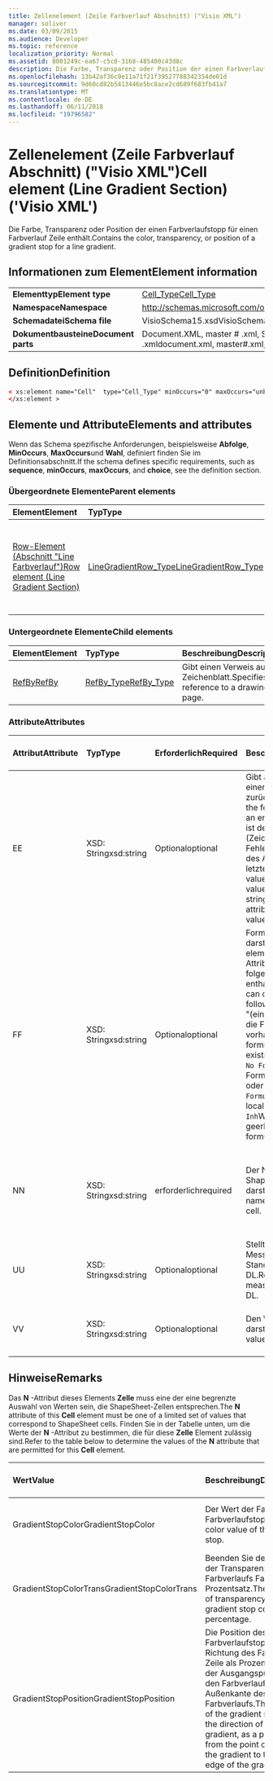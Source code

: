 ```yaml
---
title: Zellenelement (Zeile Farbverlauf Abschnitt) ("Visio XML")
manager: soliver
ms.date: 03/09/2015
ms.audience: Developer
ms.topic: reference
localization_priority: Normal
ms.assetid: 8001249c-ea67-c5c0-3168-485400c43d8c
description: Die Farbe, Transparenz oder Position der einen Farbverlaufstopp für einen Farbverlauf Zeile enthält.
ms.openlocfilehash: 13b42af36c9e11a71f21f39527788342354de01d
ms.sourcegitcommit: 9d60cd82b5413446e5bc8ace2cd689f683fb41a7
ms.translationtype: MT
ms.contentlocale: de-DE
ms.lasthandoff: 06/11/2018
ms.locfileid: "19796582"
---
```

# <a name="cell-element-line-gradient-section-visio-xml"></a><span data-ttu-id="3af75-103">Zellenelement (Zeile Farbverlauf Abschnitt) ("Visio XML")</span><span class="sxs-lookup"><span data-stu-id="3af75-103">Cell element (Line Gradient Section) ('Visio XML')</span></span>

<span data-ttu-id="3af75-104">Die Farbe, Transparenz oder Position der einen Farbverlaufstopp für einen Farbverlauf Zeile enthält.</span><span class="sxs-lookup"><span data-stu-id="3af75-104">Contains the color, transparency, or position of a gradient stop for a line gradient.</span></span>
  
## <a name="element-information"></a><span data-ttu-id="3af75-105">Informationen zum Element</span><span class="sxs-lookup"><span data-stu-id="3af75-105">Element information</span></span>

|||
|:-----|:-----|
|<span data-ttu-id="3af75-106">**Elementtyp**</span><span class="sxs-lookup"><span data-stu-id="3af75-106">**Element type**</span></span> <br/> |[<span data-ttu-id="3af75-107">Cell_Type</span><span class="sxs-lookup"><span data-stu-id="3af75-107">Cell_Type</span></span>](cell_type-complextypevisio-xml.md) <br/> |
|<span data-ttu-id="3af75-108">**Namespace**</span><span class="sxs-lookup"><span data-stu-id="3af75-108">**Namespace**</span></span> <br/> |http://schemas.microsoft.com/office/visio/2012/main  <br/> |
|<span data-ttu-id="3af75-109">**Schemadatei**</span><span class="sxs-lookup"><span data-stu-id="3af75-109">**Schema file**</span></span> <br/> |<span data-ttu-id="3af75-110">VisioSchema15.xsd</span><span class="sxs-lookup"><span data-stu-id="3af75-110">VisioSchema15.xsd</span></span>  <br/> |
|<span data-ttu-id="3af75-111">**Dokumentbausteine**</span><span class="sxs-lookup"><span data-stu-id="3af75-111">**Document parts**</span></span> <br/> |<span data-ttu-id="3af75-112">Document.XML, master # .xml, Seite # .xml</span><span class="sxs-lookup"><span data-stu-id="3af75-112">document.xml, master#.xml, page#.xml</span></span>  <br/> |
   
## <a name="definition"></a><span data-ttu-id="3af75-113">Definition</span><span class="sxs-lookup"><span data-stu-id="3af75-113">Definition</span></span>

```XML
< xs:element name="Cell"  type="Cell_Type" minOccurs="0" maxOccurs="unbounded">
</xs:element >
```

## <a name="elements-and-attributes"></a><span data-ttu-id="3af75-114">Elemente und Attribute</span><span class="sxs-lookup"><span data-stu-id="3af75-114">Elements and attributes</span></span>

<span data-ttu-id="3af75-115">Wenn das Schema spezifische Anforderungen, beispielsweise **Abfolge**, **MinOccurs**, **MaxOccurs**und **Wahl**, definiert finden Sie im Definitionsabschnitt.</span><span class="sxs-lookup"><span data-stu-id="3af75-115">If the schema defines specific requirements, such as **sequence**, **minOccurs**, **maxOccurs**, and **choice**, see the definition section.</span></span> 
  
### <a name="parent-elements"></a><span data-ttu-id="3af75-116">Übergeordnete Elemente</span><span class="sxs-lookup"><span data-stu-id="3af75-116">Parent elements</span></span>

|<span data-ttu-id="3af75-117">**Element**</span><span class="sxs-lookup"><span data-stu-id="3af75-117">**Element**</span></span>|<span data-ttu-id="3af75-118">**Typ**</span><span class="sxs-lookup"><span data-stu-id="3af75-118">**Type**</span></span>|<span data-ttu-id="3af75-119">**Beschreibung**</span><span class="sxs-lookup"><span data-stu-id="3af75-119">**Description**</span></span>|
|:-----|:-----|:-----|
|[<span data-ttu-id="3af75-120">Row-Element (Abschnitt "Line Farbverlauf")</span><span class="sxs-lookup"><span data-stu-id="3af75-120">Row element (Line Gradient Section)</span></span>](row-element-line-gradient-sectionvisio-xml.md) <br/> |[<span data-ttu-id="3af75-121">LineGradientRow_Type</span><span class="sxs-lookup"><span data-stu-id="3af75-121">LineGradientRow_Type</span></span>](linegradientrow_type-complextypevisio-xml.md) <br/> |<span data-ttu-id="3af75-122">Enthält die Farbe, Transparenz und Position des einen Farbverlaufstopp für einen Farbverlauf Linie.</span><span class="sxs-lookup"><span data-stu-id="3af75-122">Contains the color, transparency, and position of a gradient stop for a line gradient.</span></span>  <br/> |
   
### <a name="child-elements"></a><span data-ttu-id="3af75-123">Untergeordnete Elemente</span><span class="sxs-lookup"><span data-stu-id="3af75-123">Child elements</span></span>

|<span data-ttu-id="3af75-124">**Element**</span><span class="sxs-lookup"><span data-stu-id="3af75-124">**Element**</span></span>|<span data-ttu-id="3af75-125">**Typ**</span><span class="sxs-lookup"><span data-stu-id="3af75-125">**Type**</span></span>|<span data-ttu-id="3af75-126">**Beschreibung**</span><span class="sxs-lookup"><span data-stu-id="3af75-126">**Description**</span></span>|
|:-----|:-----|:-----|
|[<span data-ttu-id="3af75-127">RefBy</span><span class="sxs-lookup"><span data-stu-id="3af75-127">RefBy</span></span>](refby-element-cell_type-complextypevisio-xml.md) <br/> |[<span data-ttu-id="3af75-128">RefBy_Type</span><span class="sxs-lookup"><span data-stu-id="3af75-128">RefBy_Type</span></span>](refby_type-complextypevisio-xml.md) <br/> |<span data-ttu-id="3af75-129">Gibt einen Verweis auf ein Zeichenblatt.</span><span class="sxs-lookup"><span data-stu-id="3af75-129">Specifies a reference to a drawing page.</span></span>  <br/> |
   
### <a name="attributes"></a><span data-ttu-id="3af75-130">Attribute</span><span class="sxs-lookup"><span data-stu-id="3af75-130">Attributes</span></span>

|<span data-ttu-id="3af75-131">**Attribut**</span><span class="sxs-lookup"><span data-stu-id="3af75-131">**Attribute**</span></span>|<span data-ttu-id="3af75-132">**Typ**</span><span class="sxs-lookup"><span data-stu-id="3af75-132">**Type**</span></span>|<span data-ttu-id="3af75-133">**Erforderlich**</span><span class="sxs-lookup"><span data-stu-id="3af75-133">**Required**</span></span>|<span data-ttu-id="3af75-134">**Beschreibung**</span><span class="sxs-lookup"><span data-stu-id="3af75-134">**Description**</span></span>|<span data-ttu-id="3af75-135">**Mögliche Werte**</span><span class="sxs-lookup"><span data-stu-id="3af75-135">**Possible values**</span></span>|
|:-----|:-----|:-----|:-----|:-----|
|<span data-ttu-id="3af75-136">E</span><span class="sxs-lookup"><span data-stu-id="3af75-136">E</span></span>  <br/> |<span data-ttu-id="3af75-137">XSD: String</span><span class="sxs-lookup"><span data-stu-id="3af75-137">xsd:string</span></span>  <br/> |<span data-ttu-id="3af75-138">Optional</span><span class="sxs-lookup"><span data-stu-id="3af75-138">optional</span></span>  <br/> |<span data-ttu-id="3af75-139">Gibt an, dass die Formel einen Fehler zurückgibt.</span><span class="sxs-lookup"><span data-stu-id="3af75-139">Indicates that the formula evaluates to an error.</span></span> <span data-ttu-id="3af75-140">Der Wert von **E** ist der aktuelle Wert (Zeichenfolge mit einer Fehlermeldung); der Wert des Attributs **V** ist der letzte gültige Wert.</span><span class="sxs-lookup"><span data-stu-id="3af75-140">The value of **E** is the current value (an error message string); the value of the **V** attribute is the last valid value.</span></span>  <br/> |<span data-ttu-id="3af75-141">Zeichenfolge mit einer Fehlermeldung.</span><span class="sxs-lookup"><span data-stu-id="3af75-141">An error message string.</span></span>  <br/> |
|<span data-ttu-id="3af75-142">F</span><span class="sxs-lookup"><span data-stu-id="3af75-142">F</span></span>  <br/> |<span data-ttu-id="3af75-143">XSD: String</span><span class="sxs-lookup"><span data-stu-id="3af75-143">xsd:string</span></span>  <br/> |<span data-ttu-id="3af75-144">Optional</span><span class="sxs-lookup"><span data-stu-id="3af75-144">optional</span></span>  <br/> | <span data-ttu-id="3af75-145">Formel für das Element darstellt.</span><span class="sxs-lookup"><span data-stu-id="3af75-145">Represents the element's formula.</span></span> <span data-ttu-id="3af75-146">Dieses Attribut kann eine der folgenden Zeichenfolgen enthalten:</span><span class="sxs-lookup"><span data-stu-id="3af75-146">This attribute can contain one of the following strings:</span></span>  <br/>  <span data-ttu-id="3af75-147">"(einige Formel)" Wenn die Formel lokal vorhanden ist.</span><span class="sxs-lookup"><span data-stu-id="3af75-147">'(some formula)' if the formula exists locally</span></span>  <br/>  <span data-ttu-id="3af75-148">`No Formula`Wenn die Formel lokal gelöscht oder blockiert ist.</span><span class="sxs-lookup"><span data-stu-id="3af75-148">`No Formula` if the formula is locally deleted or blocked</span></span>  <br/>  <span data-ttu-id="3af75-149">`Inh`Wenn die Formel geerbt wird.</span><span class="sxs-lookup"><span data-stu-id="3af75-149">`Inh` if the formula is inherited.</span></span>  <br/> |<span data-ttu-id="3af75-150">Eine Formel.</span><span class="sxs-lookup"><span data-stu-id="3af75-150">A formula.</span></span>  <br/> |
|<span data-ttu-id="3af75-151">N</span><span class="sxs-lookup"><span data-stu-id="3af75-151">N</span></span>  <br/> |<span data-ttu-id="3af75-152">XSD: String</span><span class="sxs-lookup"><span data-stu-id="3af75-152">xsd:string</span></span>  <br/> |<span data-ttu-id="3af75-153">erforderlich</span><span class="sxs-lookup"><span data-stu-id="3af75-153">required</span></span>  <br/> |<span data-ttu-id="3af75-154">Der Name der ShapeSheet-Zelle darstellt.</span><span class="sxs-lookup"><span data-stu-id="3af75-154">Represents the name of the ShapeSheet cell.</span></span>  <br/> |<span data-ttu-id="3af75-155">Der Name der ShapeSheet-Zelle.</span><span class="sxs-lookup"><span data-stu-id="3af75-155">The name of the ShapeSheet cell.</span></span>  <br/> <span data-ttu-id="3af75-156">Siehe Abschnitt "Hinweise".</span><span class="sxs-lookup"><span data-stu-id="3af75-156">See the Remarks section below.</span></span>  <br/> |
|<span data-ttu-id="3af75-157">U</span><span class="sxs-lookup"><span data-stu-id="3af75-157">U</span></span>  <br/> |<span data-ttu-id="3af75-158">XSD: String</span><span class="sxs-lookup"><span data-stu-id="3af75-158">xsd:string</span></span>  <br/> |<span data-ttu-id="3af75-159">Optional</span><span class="sxs-lookup"><span data-stu-id="3af75-159">optional</span></span>  <br/> |<span data-ttu-id="3af75-160">Stellt eine Einheit der Messung der Standardwert ist DL.</span><span class="sxs-lookup"><span data-stu-id="3af75-160">Represents a unit of measure The default is DL.</span></span>  <br/> |<span data-ttu-id="3af75-161">Die Einheiten der Zelle.</span><span class="sxs-lookup"><span data-stu-id="3af75-161">The units of the cell.</span></span>  <br/> |
|<span data-ttu-id="3af75-162">V</span><span class="sxs-lookup"><span data-stu-id="3af75-162">V</span></span>  <br/> |<span data-ttu-id="3af75-163">XSD: String</span><span class="sxs-lookup"><span data-stu-id="3af75-163">xsd:string</span></span>  <br/> |<span data-ttu-id="3af75-164">Optional</span><span class="sxs-lookup"><span data-stu-id="3af75-164">optional</span></span>  <br/> |<span data-ttu-id="3af75-165">Den Wert der Zelle darstellt.</span><span class="sxs-lookup"><span data-stu-id="3af75-165">Represents the value of the cell.</span></span>  <br/> |<span data-ttu-id="3af75-166">Der Wert der ShapeSheet-Zelle.</span><span class="sxs-lookup"><span data-stu-id="3af75-166">The value of the ShapeSheet cell.</span></span>  <br/> |
   
## <a name="remarks"></a><span data-ttu-id="3af75-167">Hinweise</span><span class="sxs-lookup"><span data-stu-id="3af75-167">Remarks</span></span>

<span data-ttu-id="3af75-168">Das **N** -Attribut dieses Elements **Zelle** muss eine der eine begrenzte Auswahl von Werten sein, die ShapeSheet-Zellen entsprechen.</span><span class="sxs-lookup"><span data-stu-id="3af75-168">The **N** attribute of this **Cell** element must be one of a limited set of values that correspond to ShapeSheet cells.</span></span> <span data-ttu-id="3af75-169">Finden Sie in der Tabelle unten, um die Werte der **N** -Attribut zu bestimmen, die für diese **Zelle** Element zulässig sind.</span><span class="sxs-lookup"><span data-stu-id="3af75-169">Refer to the table below to determine the values of the **N** attribute that are permitted for this **Cell** element.</span></span> 
  
|<span data-ttu-id="3af75-170">**Wert**</span><span class="sxs-lookup"><span data-stu-id="3af75-170">**Value**</span></span>|<span data-ttu-id="3af75-171">**Beschreibung**</span><span class="sxs-lookup"><span data-stu-id="3af75-171">**Description**</span></span>|<span data-ttu-id="3af75-172">**Weitere Informationen**</span><span class="sxs-lookup"><span data-stu-id="3af75-172">**More information**</span></span>|
|:-----|:-----|:-----|
|<span data-ttu-id="3af75-173">GradientStopColor</span><span class="sxs-lookup"><span data-stu-id="3af75-173">GradientStopColor</span></span>  <br/> |<span data-ttu-id="3af75-174">Der Wert der Farbe des Farbverlaufstopps.</span><span class="sxs-lookup"><span data-stu-id="3af75-174">The color value of the gradient stop.</span></span>  <br/> |[<span data-ttu-id="3af75-175">Zeile mit Farbverlauf Stop (Abschnitt "Line Farbverlauf")</span><span class="sxs-lookup"><span data-stu-id="3af75-175">Gradient Stop Row (Line Gradient Section)</span></span>](gradient-stop-row-line-gradient-section.md) <br/> |
|<span data-ttu-id="3af75-176">GradientStopColorTrans</span><span class="sxs-lookup"><span data-stu-id="3af75-176">GradientStopColorTrans</span></span>  <br/> |<span data-ttu-id="3af75-177">Beenden Sie der Betrag der Transparenz des Farbverlaufs Farbe, als Prozentsatz.</span><span class="sxs-lookup"><span data-stu-id="3af75-177">The amount of transparency of the gradient stop color, as a percentage.</span></span>  <br/> |[<span data-ttu-id="3af75-178">Zeile mit Farbverlauf Stop (Abschnitt "Line Farbverlauf")</span><span class="sxs-lookup"><span data-stu-id="3af75-178">Gradient Stop Row (Line Gradient Section)</span></span>](gradient-stop-row-line-gradient-section.md) <br/> |
|<span data-ttu-id="3af75-179">GradientStopPosition</span><span class="sxs-lookup"><span data-stu-id="3af75-179">GradientStopPosition</span></span>  <br/> |<span data-ttu-id="3af75-180">Die Position des Farbverlaufstopps in Richtung des Farbverlaufs Zeile als Prozentwert aus der Ausgangspunkt für den Farbverlauf und die Außenkante des Farbverlaufs.</span><span class="sxs-lookup"><span data-stu-id="3af75-180">The position of the gradient stop along the direction of the line gradient, as a percentage from the point of origin of the gradient to the outer edge of the gradient.</span></span>  <br/> |[<span data-ttu-id="3af75-181">Zeile mit Farbverlauf Stop (Abschnitt "Line Farbverlauf")</span><span class="sxs-lookup"><span data-stu-id="3af75-181">Gradient Stop Row (Line Gradient Section)</span></span>](gradient-stop-row-line-gradient-section.md) <br/> |
   

